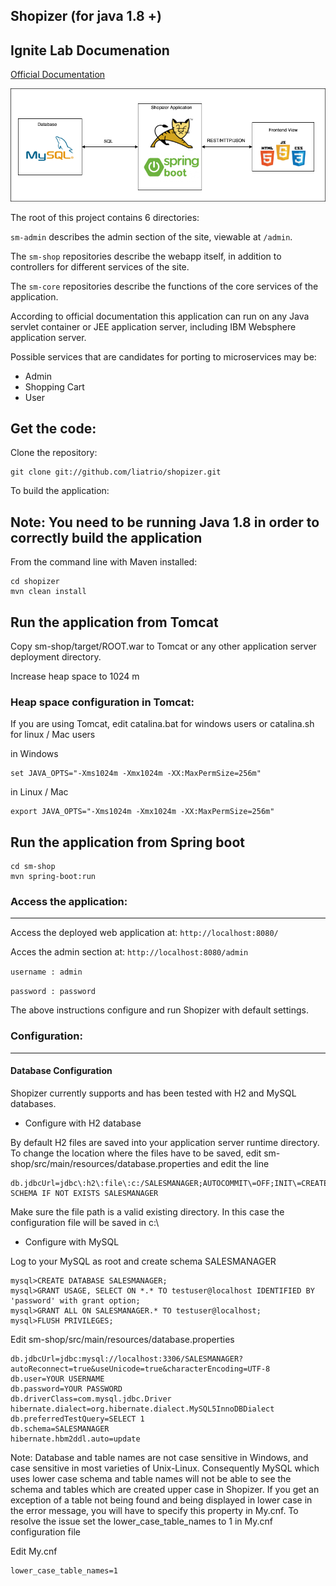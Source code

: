 Shopizer (for java 1.8 +)
-------------------

Ignite Lab Documenation
-------------------

[Official Documentation](http://shopizer-ecommerce.github.io/shopizer/#)

![Shopizer Archicture](shopizer-arch.png)

The root of this project contains 6 directories:

`sm-admin` describes the admin section of the site, viewable at `/admin`.

The `sm-shop` repositories describe the webapp itself, in addition to
controllers for different services of the site.

The `sm-core` repositories describe the functions of the core services of the
application.

According to official documentation
this application can run on any Java servlet container or JEE application
server, including IBM Websphere application server.

Possible services that are candidates for porting to microservices may be:

- Admin
- Shopping Cart
- User

Get the code:
-------------------
Clone the repository:

```
git clone git://github.com/liatrio/shopizer.git
```

To build the application:

Note: You need to be running Java 1.8 in order to correctly build the application
-------------------
From the command line with Maven installed:

```
cd shopizer
mvn clean install
```

Run the application from Tomcat
-------------------
Copy sm-shop/target/ROOT.war to Tomcat or any other
application server deployment directory.

Increase heap space to 1024 m

### Heap space configuration in Tomcat:


If you are using Tomcat, edit catalina.bat for windows users or
catalina.sh for linux / Mac users

in Windows

```
set JAVA_OPTS="-Xms1024m -Xmx1024m -XX:MaxPermSize=256m"
```

in Linux / Mac

```
export JAVA_OPTS="-Xms1024m -Xmx1024m -XX:MaxPermSize=256m"
```

Run the application from Spring boot
-------------------

```
cd sm-shop
mvn spring-boot:run
```

### Access the application:
-------------------

Access the deployed web application at: `http://localhost:8080/`

Acces the admin section at: `http://localhost:8080/admin`

`username : admin`

`password : password`

The above instructions configure and run Shopizer with default settings.

### Configuration:
-------------------

#### Database Configuration

Shopizer currently supports and has been tested with H2 and MySQL databases.

- Configure with H2 database

By default H2 files are saved into your application server runtime directory.
To change the location where the files have to be saved,
edit sm-shop/src/main/resources/database.properties and edit the line
```
db.jdbcUrl=jdbc\:h2\:file\:c:/SALESMANAGER;AUTOCOMMIT\=OFF;INIT\=CREATE SCHEMA IF NOT EXISTS SALESMANAGER
```

Make sure the file path is a valid existing directory. In this case the
configuration file will be saved in c:\

- Configure with MySQL

Log to your MySQL as root and create schema SALESMANAGER

```
mysql>CREATE DATABASE SALESMANAGER;
mysql>GRANT USAGE, SELECT ON *.* TO testuser@localhost IDENTIFIED BY 'password' with grant option;
mysql>GRANT ALL ON SALESMANAGER.* TO testuser@localhost;
mysql>FLUSH PRIVILEGES;
```

Edit sm-shop/src/main/resources/database.properties

```
db.jdbcUrl=jdbc:mysql://localhost:3306/SALESMANAGER?autoReconnect=true&useUnicode=true&characterEncoding=UTF-8
db.user=YOUR USERNAME
db.password=YOUR PASSWORD
db.driverClass=com.mysql.jdbc.Driver
hibernate.dialect=org.hibernate.dialect.MySQL5InnoDBDialect
db.preferredTestQuery=SELECT 1
db.schema=SALESMANAGER
hibernate.hbm2ddl.auto=update
```

Note: Database and table names are not case sensitive in Windows,
and case sensitive in most varieties of Unix-Linux. Consequently MySQL which
uses lower case schema and table names will not be able to see the schema
and tables which are created upper case in Shopizer. If you get an
exception of a table not being found and being displayed in lower case
in the error message, you will have to specify this property in My.cnf.
To resolve the issue set the lower_case_table_names to 1 in My.cnf
configuration file

Edit My.cnf

```
lower_case_table_names=1
```

